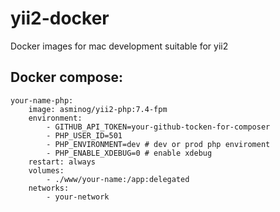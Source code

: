 # yii2-docker
Docker images for mac development suitable for yii2

## Docker compose:
    your-name-php:
        image: asminog/yii2-php:7.4-fpm
        environment:
            - GITHUB_API_TOKEN=your-github-tocken-for-composer
            - PHP_USER_ID=501
            - PHP_ENVIRONMENT=dev # dev or prod php enviroment
            - PHP_ENABLE_XDEBUG=0 # enable xdebug
        restart: always
        volumes:
            - ./www/your-name:/app:delegated
        networks:
            - your-network
